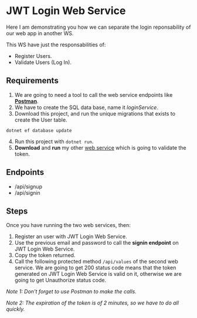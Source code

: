 # JWT Login Web Service

Here I am demonstrating you how we can separate the login reponsability of our web app in another WS.

This WS have just the responsabilities of:

* Register Users.
* Validate Users (Log In).

## Requirements

1. We are going to need a tool to call the web service endpoints like **[Postman](https://www.getpostman.com/)**.
2. We have to create the SQL data base, name it _loginService_.
3. Download this project, and run the unique migrations that exists to create the User table.

```
dotnet ef database update
```

4. Run this project with `dotnet run`.
5. **Download** and **run** my other [web service](https://github.com/ChristianGalvez23/Dependant-WS-JwtLoginWSProject.git) which is going to validate the token.

## Endpoints

* /api/signup
* /api/signin

## Steps

Once you have running the two web services, then:

1. Register an user with JWT Login Web Service.
2. Use the previous email and password to call the **signin endpoint** on JWT Login Web Service.
3. Copy the token returned.
4. Call the following protected method `/api/values` of the second web service. We are going to get 200 status code means that the token generated on JWT Login Web Service is valid on it, otherwise we are going to get Unauthorize status code.

_Note 1: Don't forget to use Postman to make the calls._

_Note 2: The expiration of the token is of 2 minutes, so we have to do all quickly._
